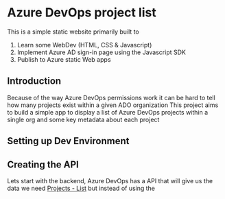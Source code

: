 # Azure DevOps project list

This is a simple static website primarily built to 

1. Learn some WebDev (HTML, CSS & Javascript)
2. Implement Azure AD sign-in page using the Javascript SDK
3. Publish to Azure static Web apps


## Introduction
Because of the way Azure DevOps permissions work it can be hard to tell how many projects exist within a given ADO organization
This project aims to build a simple app to display a list of Azure DevOps projects within a single org and some key metadata about each project

## Setting up Dev Environment

## Creating the API
Lets start with the backend, Azure DevOps has a API that will give us the data we need [Projects - List](https://docs.microsoft.com/en-us/rest/api/azure/devops/core/projects/list?view=azure-devops-rest-6.0) but instead of using the 

